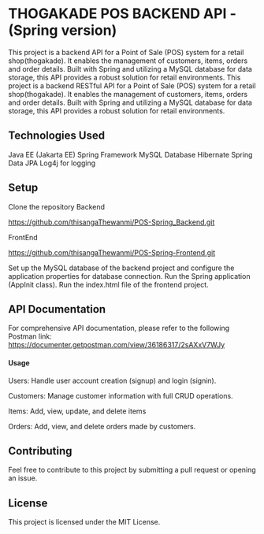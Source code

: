 
# THOGAKADE   POS   BACKEND   API - (Spring version)

This project is a backend API for a Point of Sale (POS) system for a retail shop(thogakade). It enables the management of customers, items, orders and order details. Built with Spring and utilizing a MySQL database for data storage, this API provides a robust solution for retail environments.
This project is a backend RESTful API for a Point of Sale (POS) system for a retail shop(thogakade). It enables the management of customers, items, orders and order details. Built with Spring and utilizing a MySQL database for data storage, this API provides a robust solution for retail environments.

## Technologies Used
Java EE (Jakarta EE)
Spring Framework
MySQL Database
Hibernate
Spring Data JPA
Log4j for logging


## Setup
Clone the repository
Backend

https://github.com/thisangaThewanmi/POS-Spring_Backend.git

FrontEnd

https://github.com/thisangaThewanmi/POS-Spring-Frontend.git

Set up the MySQL database of the backend project and configure the application properties for database connection.
Run the Spring application (AppInit class).
Run the index.html file of the frontend project.


## API Documentation
For comprehensive API documentation, please refer to the following Postman link:
https://documenter.getpostman.com/view/36186317/2sAXxV7WJy 


#### Usage
Users: Handle user account creation (signup) and login (signin).

Customers: Manage customer information with full CRUD operations.

Items: Add, view, update, and delete items

Orders: Add, view, and delete orders made by customers.

## Contributing
Feel free to contribute to this project by submitting a pull request or opening an issue.

## License
This project is licensed under the MIT License.



